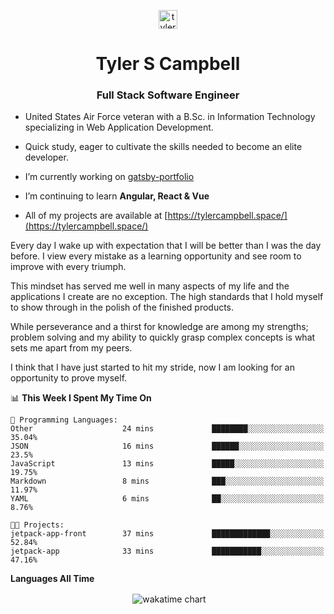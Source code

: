 <p align="center">
<a href="https://linkedin.com/in/tyler-campbell36" target="blank"><img align="center" src="https://cdn.jsdelivr.net/npm/simple-icons@3.0.1/icons/linkedin.svg" alt="tyler-campbell36" height="30" width="30" /></a>
</p>
<h1 align="center">Tyler S Campbell</h1>
<h3 align="center">Full Stack Software Engineer</h3>

* United States Air Force veteran with a B.Sc. in Information Technology specializing in Web Application Development. 

* Quick study, eager to cultivate the skills needed to become an elite developer.

* I’m currently working on [gatsby-portfolio](https://github.com/t36campbell/gatsby-portfolio)

* I’m continuing to learn **Angular, React & Vue**

* All of my projects are available at [https://tylercampbell.space/](https://tylercampbell.space/)

Every day I wake up with expectation that I will be better than I was the day before. I view every mistake as a learning opportunity and see room to improve with every triumph.

This mindset has served me well in many aspects of my life and the applications I create are no exception. The high standards that I hold myself to show through in the polish of the finished products.

While perseverance and a thirst for knowledge are among my strengths; problem solving and my ability to quickly grasp complex concepts is what sets me apart from my peers.

I think that I have just started to hit my stride, now I am looking for an opportunity to prove myself.

<!--START_SECTION:waka-->
📊 **This Week I Spent My Time On** 

```text
💬 Programming Languages: 
Other                    24 mins             ████████░░░░░░░░░░░░░░░░░   35.04% 
JSON                     16 mins             ██████░░░░░░░░░░░░░░░░░░░   23.5% 
JavaScript               13 mins             █████░░░░░░░░░░░░░░░░░░░░   19.75% 
Markdown                 8 mins              ███░░░░░░░░░░░░░░░░░░░░░░   11.97% 
YAML                     6 mins              ██░░░░░░░░░░░░░░░░░░░░░░░   8.76%

🐱‍💻 Projects: 
jetpack-app-front        37 mins             █████████████░░░░░░░░░░░░   52.84% 
jetpack-app              33 mins             ███████████░░░░░░░░░░░░░░   47.16%

```


<!--END_SECTION:waka-->
**Languages All Time** 
<p align="center">&nbsp;<img align="center" alt="wakatime chart"
src="https://wakatime.com/share/@738aac7f-8868-4bc3-a1df-4c36703ee4b6/f86255e0-cf1e-483e-9ae4-5c0fdb9a56f8.png"/></p>

